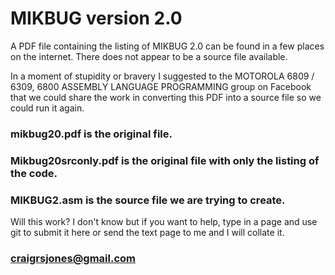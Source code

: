 # MIKBUG version 2.0

A PDF file containing the listing of MIKBUG 2.0 can be found in a few places on the internet.
There does not appear to be a source file available.

In a moment of stupidity or bravery I suggested to the MOTOROLA 6809 / 6309, 6800 ASSEMBLY LANGUAGE PROGRAMMING group 
on Facebook that we could share the work in converting this PDF into a source file so we could run it again.

### mikbug20.pdf is the original file.
### Mikbug20srconly.pdf is the original file with only the listing of the code.
### MIKBUG2.asm is the source file we are trying to create.

Will this work? I don't know but if you want to help, type in a page and use git to submit it here
or send the text page to me and I will collate it.

### craigrsjones@gmail.com
